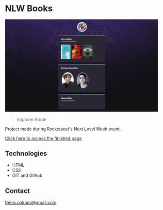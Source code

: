 # NLW Books

![preview](./.github/Preview.png)
>Explorer Route

Project made during Rocketseat's Next Level Week event.

[Click here to access the finished page](https://temisis.github.io/NLW-Books/)

## Technologies

- HTML
- CSS
- GIT and Github

## Contact

temis.ookami@gmail.com